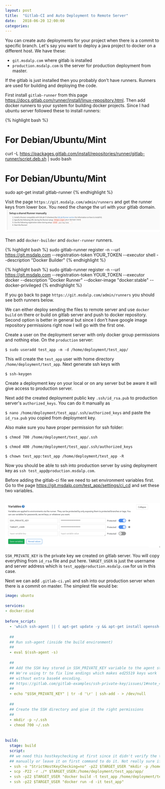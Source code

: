 ```yaml
---
layout: post
title:  "Gitlab-CI and Auto Deployment to Remote Server"
date:   2018-06-20 12:00:00
categories:
---
```


You can create auto deployments for your project when there is a commit to specific branch. Let's say you want to deploy a java project to docker on a different host. We have these:

* `git.msdalp.com` where gitlab is installed
* `production.msdalp.com` is the server for production deployment from master.

If the gitlab is just installed then you probably don't have runners. Runners are used for building and deploying the code. 

First install `gitlab-runner` from this page https://docs.gitlab.com/runner/install/linux-repository.html.
Then add docker runners to your system for building docker projects. 
Since I had ubuntu server followed these to install runners: 

{% highlight bash %}
# For Debian/Ubuntu/Mint
curl -L https://packages.gitlab.com/install/repositories/runner/gitlab-runner/script.deb.sh | sudo bash

# For Debian/Ubuntu/Mint
sudo apt-get install gitlab-runner
{% endhighlight %}

Visit the page `https://git.msdalp.com/admin/runners` and get the runner keys from lower box. You need the change the url with your gitlab domain.
<br>![keys](/assets/img/24_06_keys.png)<br>

Then add  `docker-builder` and  `docker-runner` runners. 

{% highlight bash %}
sudo gitlab-runner register -n   --url https://git.msdalp.com   --registration-token YOUR_TOKEN   --executor shell   --description "Docker Builder"
{% endhighlight %}

{% highlight bash %}
sudo gitlab-runner register -n   --url https://git.msdalp.com   --registration-token YOUR_TOKEN   --executor docker   --description "Docker Runner"   --docker-image "docker:stable"   --docker-privileged
{% endhighlight %}

If you go back to page `https://git.msdalp.com/admin/runners` you should see both runners below. 

We can either deploy sending the files to remote server and use `docker build` on there or build on gitlab server and push to docker repository. Second option is better in general but since I don't have google image repository permissions right now I will go with the first one. 

Create a user on the deployment server with only docker group permissions and nothing else. On the `production` server:

`$ sudo useradd test_app -m -d /home/deployment/test_app/` 

This will create the `test_app` user with home directory `/home/deployment/test_app`. Next generate ssh keys with 

`$ ssh-keygen` 

Create a deployment key on your local or on any server but be aware it will give access to production server. 

Next add the created deployment public key `.ssh/id_rsa.pub` to production server's `authorized_keys`. You can do it manually as 

`$ nano /home/deployment/test_app/.ssh/authorized_keys` and paste the `id_rsa.pub` you copied from deployment key. 

Also make sure you have proper permission for ssh folder: 

`$ chmod 700 /home/deployment/test_app/.ssh` 

`$ chmod 400 /home/deployment/test_app/.ssh/authorized_keys` 

`$ chown test_app:test_app /home/deployment/test_app -R` 

Now you should be able to ssh into production server by using deployment key as `ssh test_app@production.msdalp.com`.  

Before adding the gitlab-ci file we need to set environment variables first. Go to the page https://git.msdalp.com/test_app/settings/ci_cd and set these two variables.

<br>![variables](/assets/img/24_06_variables.png)<br>

`SSH_PRIVATE_KEY` is the private key we created on gitlab server. You will copy everything from `id_rsa` file and put here. `TARGET_USER` is just the username and server address which is `test_app@production.msdalp.com` for us in this case. 

Next we can add `.gitlab-ci.yml` and ssh into our production server when there is a commit on master. The simplest file would be:

```yaml
image: ubuntu

services:
- docker:dind

before_script:
  - 'which ssh-agent || ( apt-get update -y && apt-get install openssh-client -y )'

  ##
  ## Run ssh-agent (inside the build environment)
  ##
  - eval $(ssh-agent -s)

  ##
  ## Add the SSH key stored in SSH_PRIVATE_KEY variable to the agent store
  ## We're using tr to fix line endings which makes ed25519 keys work
  ## without extra base64 encoding.
  ## https://gitlab.com/gitlab-examples/ssh-private-key/issues/1#note_48526556
  ##
  - echo "$SSH_PRIVATE_KEY" | tr -d '\r' | ssh-add - > /dev/null

  ##
  ## Create the SSH directory and give it the right permissions
  ##
  - mkdir -p ~/.ssh
  - chmod 700 ~/.ssh


build:
  stage: build
  script:
  ## we need this hostkeychecking at first since it didn't verify the target host yet. you either verify it 
  ## manually or leave it on first command to do it. Not really sure if it is the best way of handling this. 
  - ssh -o "StrictHostKeyChecking=no" -p22 $TARGET_USER "mkdir -p /home/deployment/test_app/app/"
  - scp -P22 -r ./* $TARGET_USER:/home/deployment/test_app/app/
  - ssh -p22 $TARGET_USER "docker build -t test_app /home/deployment/test_app/app/"
  - ssh -p22 $TARGET_USER "docker run -d -it test_app"
```


